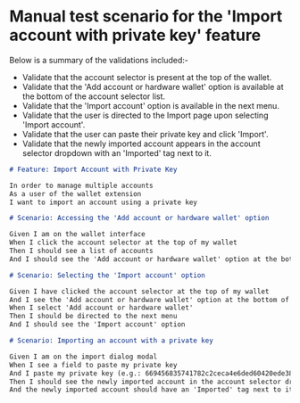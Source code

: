 # Manual test scenario for the 'Import account with private key' feature

Below is a summary of the validations included:-

- Validate that the account selector is present at the top of the wallet.
- Validate that the 'Add account or hardware wallet' option is available at the bottom of the account selector list.
- Validate that the 'Import account' option is available in the next menu.
- Validate that the user is directed to the Import page upon selecting 'Import account'.
- Validate that the user can paste their private key and click 'Import'.
- Validate that the newly imported account appears in the account selector dropdown with an 'Imported' tag next to it.

```markdown
# Feature: Import Account with Private Key

In order to manage multiple accounts
As a user of the wallet extension
I want to import an account using a private key

# Scenario: Accessing the 'Add account or hardware wallet' option

Given I am on the wallet interface
When I click the account selector at the top of my wallet
Then I should see a list of accounts
And I should see the 'Add account or hardware wallet' option at the bottom of the list

# Scenario: Selecting the 'Import account' option

Given I have clicked the account selector at the top of my wallet
And I see the 'Add account or hardware wallet' option at the bottom of the list
When I select 'Add account or hardware wallet'
Then I should be directed to the next menu
And I should see the 'Import account' option

# Scenario: Importing an account with a private key

Given I am on the import dialog modal
When I see a field to paste my private key
And I paste my private key (e.g.: 669456835741782c2ceca4e6ded60420ede38db2fb28742a1c9ae5ddf6680fa9) and click 'Import'
Then I should see the newly imported account in the account selector dropdown
And the newly imported account should have an 'Imported' tag next to it
```
